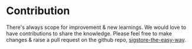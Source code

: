 # Contribution

There's always scope for improvement & new learnings. We would love to have contributions to share the knowledge. Please feel free to make changes & raise a pull request on the github repo, [sigstore-the-easy-way](https://github.com/rewanthtammana/sigstore-the-easy-way).
